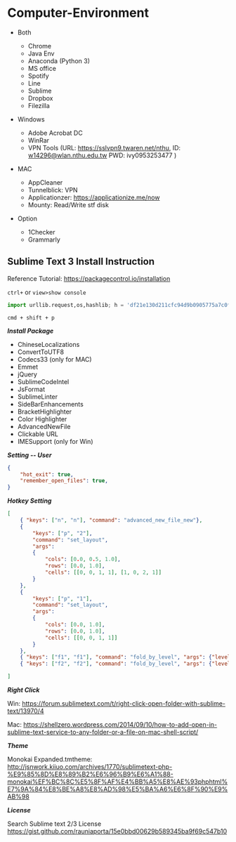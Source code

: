 # Computer-Environment
* Both
  * Chrome
  * Java Env
  * Anaconda (Python 3)
  * MS office
  * Spotify
  * Line
  * Sublime
  * Dropbox
  * Filezilla
  
* Windows
  * Adobe Acrobat DC
  * WinRar
  * VPN Tools (URL: https://sslvpn9.twaren.net/nthu, ID: w14296@wlan.nthu.edu.tw PWD: ivy0953253477 )
  
* MAC
  * AppCleaner
  * Tunnelblick: VPN
  * Applicationzer: https://applicationize.me/now
  * Mounty: Read/Write stf disk

* Option
  * 1Checker
  * Grammarly
  
## Sublime Text 3 Install Instruction
Reference Tutorial: https://packagecontrol.io/installation

`ctrl+` or `view>show console`

```Python
import urllib.request,os,hashlib; h = 'df21e130d211cfc94d9b0905775a7c0f' + '1e3d39e33b79698005270310898eea76'; pf = 'Package Control.sublime-package'; ipp = sublime.installed_packages_path(); urllib.request.install_opener( urllib.request.build_opener( urllib.request.ProxyHandler()) ); by = urllib.request.urlopen( 'http://packagecontrol.io/' + pf.replace(' ', '%20')).read(); dh = hashlib.sha256(by).hexdigest(); print('Error validating download (got %s instead of %s), please try manual install' % (dh, h)) if dh != h else open(os.path.join( ipp, pf), 'wb' ).write(by)
```

`cmd + shift + p`

___Install Package___
* ChineseLocalizations
* ConvertToUTF8
* Codecs33 (only for MAC)
* Emmet
* jQuery
* SublimeCodeIntel
* JsFormat
* SublimeLinter
* SideBarEnhancements
* BracketHighlighter
* Color Highlighter
* AdvancedNewFile
* Clickable URL
* IMESupport (only for Win)

___Setting -- User___
```Json
{
	"hot_exit": true,
	"remember_open_files": true,
}
```

___Hotkey Setting___
```Json
[
	{ "keys": ["n", "n"], "command": "advanced_new_file_new"},
	{
		"keys": ["p", "2"],
		"command": "set_layout",
		"args":
		{
			"cols": [0.0, 0.5, 1.0],
			"rows": [0.0, 1.0],
			"cells": [[0, 0, 1, 1], [1, 0, 2, 1]]
		}
	},
	{
		"keys": ["p", "1"],
		"command": "set_layout",
		"args":
		{
			"cols": [0.0, 1.0],
			"rows": [0.0, 1.0],
			"cells": [[0, 0, 1, 1]]
		}
	},	
	{ "keys": ["f1", "f1"], "command": "fold_by_level", "args": {"level": 1} },
	{ "keys": ["f2", "f2"], "command": "fold_by_level", "args": {"level": 2} },

]
```

___Right Click___

Win: https://forum.sublimetext.com/t/right-click-open-folder-with-sublime-text/13970/4   

Mac: https://shellzero.wordpress.com/2014/09/10/how-to-add-open-in-sublime-text-service-to-any-folder-or-a-file-on-mac-shell-script/ 

___Theme___

Monokai Expanded.tmtheme: http://jsnwork.kiiuo.com/archives/1770/sublimetext-php-%E9%85%8D%E8%89%B2%E6%96%B9%E6%A1%88-monokai%EF%BC%8C%E5%8F%AF%E4%BB%A5%E8%AE%93phphtml%E7%9A%84%E8%BE%A8%E8%AD%98%E5%BA%A6%E6%8F%90%E9%AB%98

___License___

Search Sublime text 2/3 License
https://gist.github.com/rauniaporta/15e0bbd00629b589345ba9f69c547b10




